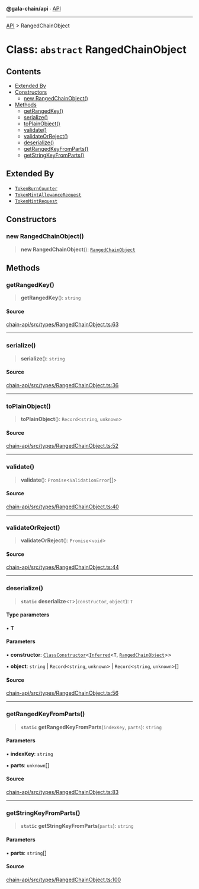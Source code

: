 **@gala-chain/api** ∙ [API](../exports.md)

***

[API](../exports.md) > RangedChainObject

# Class: `abstract` RangedChainObject

## Contents

- [Extended By](RangedChainObject.md#extended-by)
- [Constructors](RangedChainObject.md#constructors)
  - [new RangedChainObject()](RangedChainObject.md#new-rangedchainobject)
- [Methods](RangedChainObject.md#methods)
  - [getRangedKey()](RangedChainObject.md#getrangedkey)
  - [serialize()](RangedChainObject.md#serialize)
  - [toPlainObject()](RangedChainObject.md#toplainobject)
  - [validate()](RangedChainObject.md#validate)
  - [validateOrReject()](RangedChainObject.md#validateorreject)
  - [deserialize()](RangedChainObject.md#deserialize)
  - [getRangedKeyFromParts()](RangedChainObject.md#getrangedkeyfromparts)
  - [getStringKeyFromParts()](RangedChainObject.md#getstringkeyfromparts)

## Extended By

- [`TokenBurnCounter`](TokenBurnCounter.md)
- [`TokenMintAllowanceRequest`](TokenMintAllowanceRequest.md)
- [`TokenMintRequest`](TokenMintRequest.md)

## Constructors

### new RangedChainObject()

> **new RangedChainObject**(): [`RangedChainObject`](RangedChainObject.md)

## Methods

### getRangedKey()

> **getRangedKey**(): `string`

#### Source

[chain-api/src/types/RangedChainObject.ts:63](https://github.com/GalaChain/sdk/blob/bcbbb18/chain-api/src/types/RangedChainObject.ts#L63)

***

### serialize()

> **serialize**(): `string`

#### Source

[chain-api/src/types/RangedChainObject.ts:36](https://github.com/GalaChain/sdk/blob/bcbbb18/chain-api/src/types/RangedChainObject.ts#L36)

***

### toPlainObject()

> **toPlainObject**(): `Record`\<`string`, `unknown`\>

#### Source

[chain-api/src/types/RangedChainObject.ts:52](https://github.com/GalaChain/sdk/blob/bcbbb18/chain-api/src/types/RangedChainObject.ts#L52)

***

### validate()

> **validate**(): `Promise`\<`ValidationError`[]\>

#### Source

[chain-api/src/types/RangedChainObject.ts:40](https://github.com/GalaChain/sdk/blob/bcbbb18/chain-api/src/types/RangedChainObject.ts#L40)

***

### validateOrReject()

> **validateOrReject**(): `Promise`\<`void`\>

#### Source

[chain-api/src/types/RangedChainObject.ts:44](https://github.com/GalaChain/sdk/blob/bcbbb18/chain-api/src/types/RangedChainObject.ts#L44)

***

### deserialize()

> **`static`** **deserialize**\<`T`\>(`constructor`, `object`): `T`

#### Type parameters

▪ **T**

#### Parameters

▪ **constructor**: [`ClassConstructor`](../interfaces/ClassConstructor.md)\<[`Inferred`](../type-aliases/Inferred.md)\<`T`, [`RangedChainObject`](RangedChainObject.md)\>\>

▪ **object**: `string` \| `Record`\<`string`, `unknown`\> \| `Record`\<`string`, `unknown`\>[]

#### Source

[chain-api/src/types/RangedChainObject.ts:56](https://github.com/GalaChain/sdk/blob/bcbbb18/chain-api/src/types/RangedChainObject.ts#L56)

***

### getRangedKeyFromParts()

> **`static`** **getRangedKeyFromParts**(`indexKey`, `parts`): `string`

#### Parameters

▪ **indexKey**: `string`

▪ **parts**: `unknown`[]

#### Source

[chain-api/src/types/RangedChainObject.ts:83](https://github.com/GalaChain/sdk/blob/bcbbb18/chain-api/src/types/RangedChainObject.ts#L83)

***

### getStringKeyFromParts()

> **`static`** **getStringKeyFromParts**(`parts`): `string`

#### Parameters

▪ **parts**: `string`[]

#### Source

[chain-api/src/types/RangedChainObject.ts:100](https://github.com/GalaChain/sdk/blob/bcbbb18/chain-api/src/types/RangedChainObject.ts#L100)
